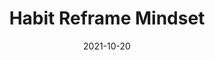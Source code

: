 ---
layout: blocks
title: Habit Reframe Mindset
date: 2021-10-20
primary_color: '#221f20'
page_sections:
  - block: header-2
    logo: '/uploads/logo.png'
    title: Habit Reframe Mindset Moai
    custom_brand: '#8ddfc2'
    cta:
      url: '#signup'
      button_text: Register
  - block: hero-1
    headline: <strong>Reclaim your life from addictive technology.</strong>
    content:
      Get the external accountability you need to stop procrastinating on your goals.
      <hr style="width:50%; margin:auto;">
      <p>
        Join our <em>free</em> 30 day group accountability program. <br>
        Do it on <em>your</em> schedule - it only takes 15 minutes per week.
        <br><br>
        <!-- Cohort 16 runs from Feb 11 - March 13. <br> -->
        <!-- <strong>Registration closes on Thu, Feb 10.</strong> -->
        Registration is now closed. <br>
        <strong>Join the <a href="#waitlist">waitlist</a> or this <a href="/intentionality">partner program</a>.</strong>
      </p>
    cta:
      enabled: true
      # url: '#signup'
      # button_text: 'Join for Free'
      url: '#waitlist'
      button_text: 'Join the Waitlist'
  - block: testimonials
    title:
      headline: Feedback from past participants
    testimonials:
      - quote:
          The biggest highlight of the program for me was the feeling that I’ve finally “cracked procrastination” after so many years of struggle. There’s still a long way to go, since I’m dealing with a deeply rooted, very old and tricky habit, but this gives me so much hope. That it is actually possible to defeat it and that I can be in control of my own life and mind, while enjoying the process. Pair that with being more aware of my internal processes through mindfulness and learning about the critical importance of abstinence from vices, and the value that the program provided in four weeks is immeasurable.
        role: Student
        person: Milan
      - quote: 
          After reading Simon's PDF about the Habit Reframe Method I was hooked on the idea and felt like it would actually help me create a change in my life. Although I really liked the idea I was still overall "lazy" so I was slow to get started. Thankfully, pretty soon after Simon told me about how he would start a small group so we could work on it together and it felt like it was exactly what I needed. After these 4 works, I'm proud to say I've made many improvements, on paper it's not much, but mentally I've grown a lot and I know I'm on the right track now for accomplishing my goals.
        role: Student
        person: Mo
      - quote: 
          While I entered this program with high expectations of the program - and little faith in my own abilities - I found that the outcome was better than I expected. The program really did work for me, and gave me a great amount of valuable self-knowledge. The success I was able to achieve with the methods taught has given me valuable insight into my own abilities, and useful tools that I continue to use and value.
        role: Student
        person: Galen
  - block: three-column-1
    class: alt
    numbers: true
    title:
      headline: How it works
    col_1:
      image:
        image: '/uploads/community.png'
        alt_text: Community
      headline: Register
      content:
        Registration is free, but requires a credit card for accountability (explained next).
        <br><br>
        After joining, you are placed into a <em>“Moai”</em> - your intimate cohort of 4 peers.
    col_2:
      image:
        image: '/uploads/challenge.png'
        alt_text: Challenge
      headline: Follow your Challenge
      content: 
        Every week, you follow a self-set challenge and submit a 15 minute guided check-in - on <em>your</em> schedule.
        <br><br>
        <strong>Your card is charged<sup>1</sup> to charity (not us) for every missed<sup>2</sup> check-in. Skin in the game!</strong>
    col_3:
      image:
        image: '/uploads/healthy-lifestyle.png'
        alt_text: Healthy Lifestyle
      headline: Finish!
      content:
        Congratulations! In 30 days, you improved your life and gained the tools to sustain that progress.
        <br><br>
        Pay us what you think it was worth and only if you see results. We only make money if you succeed.
    footnotes:
      - 'Your card is not charged on sign-up, but we need it to hold you accountable. See the <a href="#faqs">FAQs</a>.'
      - 'You are only required to submit the check-in, not succeed with your goals. See the <a href="#faqs">FAQs</a>.'
  - block: three-column-1
    slug: principles
    title:
      headline: Our Principles
    col_1:
      headline: Tighten the Feedback Loop
      content: The check-ins prompt reflection on what worked and what didn’t. Writing is thinking - by articulating your learnings, you discover actionable advice for next week. This compounds over time.
    col_2:
      headline: Bias towards Action
      content: Content is deliberately sparse in the program. The emphasis is on execution, not education. Quality content isn't the bottleneck - the lack of action is.
    col_3:
      headline: Aligned Incentives
      content: We only make money if you succeed. There is no conflict of interest, unlike other business models (e.g ads, endorsements, affiliate links) that are rewarded by consumption, not action.
  - block: three-column-1
    slug: signup
    class: alt
    title:
      headline: Register
    col_1:
      headline: Dates
      content:
        Runs for 30 days. <br>
        Feb 11 - March 13.
    col_2:
      headline: Time Commitment
      content:
        15 minutes per weekly check-in. Do it on your schedule, but it's due every Sunday.
    col_3:
      headline: Stake
      content:
        You will be charged $100 to charity (not us) for every missed check-in.
  - block: registration-bar
    class: alt
    closed: true
    cohort_id: e7069321-13ce-461e-a51a-a17b75f3e321
    success_url: '/habit-reframe-mindset-success'
    staked: true
    program_dates: 'Feb 11 to March 13'
  - block: faqs
    slug: faqs
    title:
      headline: FAQs
    faqs:
      - question: Why is a credit card required to register?
        answer: The program is free to join. Your credit card will <strong>not</strong> be charged upon registration. However, we need your card to donate to charity on your behalf <strong>only</strong> if you don't complete the program. This increases your chance of success by 600% and ensures that everyone in your group is serious.
      - question: Will I be charged if I check in consistently, but fail to reach my goals? 
        answer: Nope. As long as you complete all the check-ins on time, you won’t be charged. We believe in self-compassion, understanding and self-love over anything else, including hitting external goals. Sustainable growth and success not only starts with those things, but it requires them.
      - question: What is the time commitment?
        answer: The weekly check-ins only take 15 minutes to complete - you can do them whenever, but they are due every Sunday. That’s it! There are no video calls or live sessions. During the week, you’ll be following your challenge and sharing your progress (optional, but recommended) with your Moai on the Discord group.
      - question: Can I be anonymous?
        answer: Absolutely! There are no video or voice calls. You can also set an anonymous nickname when you join your Moai.
      - question: If I fail, what charity does my stake go to?
        answer: By default, it goes to GiveDirectly. We are not affiliated with them. If you have another preference, please email us at team@themoai.org.
      - question: How is this different from a course?
        answer: The program is focused on application — on applying the Habit Reframe Method to your day-to-day life—rather than getting a ton of theory. There will be limited content and just enough structure for participants to grow at their own pace. It is the best of both worlds - the community of a class paired with the independence of self-learning.
      - question: What if I have questions or sticking points along the way?
        answer: Ask away to your Moai - that’s what they’re there for!
      - question: What is a Moai?
        answer: A Moai is a social support group. The concept originated in Okinawa, Japan - it means "meeting for a common purpose" in Japanese. According to research, they are considered one of the leading factors of the longevity of lifespan of the Okinawan people, making the region among the highest concentration of centenarians in the world.
      - question: Do I get to claim a charitable deduction if my stakes are forfeited to a charity?
        answer: No. To minimize our bookkeeping and legal costs, we do not provide tax receipts.
      - question: When do you donate my money to charity?
        answer: In order to reduce the number of transaction fees incurred, we accumulate the contributions and make the charitable donations en masse during the holiday season at the end of each calendar year.
      - question: I have another question. How do I contact you?
        answer: Shoot me an email at simon.dagher@gmail.com!
  - block: one-column-1
    slug: waitlist
    headline: Not ready yet? Join the waitlist.
    caption: Be the first to know about future programs.
    class: alt
  - block: waitlist-bar
    class: alt
  - block: footer-1
    content: 'Made with ❤︎ in NYC'
---